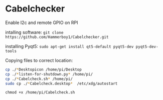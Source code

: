 # Cabelchecker

Enable I2c and remote GPIO on RPI

intalling software:
`git clone https://github.com/Hammerboy1/Cabelchecker.git`

installing Pyqt5:
`sudo apt-get install qt5-default pyqt5-dev pyqt5-dev-tools`

Copying files to correct location:
```bash
cp ./*Desktopicon /home/pi/Desktop
cp ./*listen-for-shutdown.py* /home/pi/
cp ./*Cabelcheck.sh* /home/pi/ 
sudo cp ./*Cabelcheck.desktop*  /etc/xdg/autostart
```

`chmod +x /home/pi/Cabelcheck.sh`
